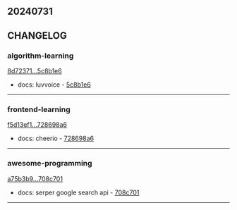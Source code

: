## 20240731

## CHANGELOG

### algorithm-learning

[8d72371...5c8b1e6](https://github.com/zhbhun/algorithm-learning/compare/8d72371...5c8b1e6)

* docs: luvvoice - [5c8b1e6](https://github.com/zhbhun/algorithm-learning/commit/5c8b1e63b492a51ce2aab93c887b8e168653d6c8)

---

### frontend-learning

[f5d13ef1...728698a6](https://github.com/zhbhun/frontend-learning/compare/f5d13ef1...728698a6)

* docs: cheerio - [728698a6](https://github.com/zhbhun/frontend-learning/commit/728698a65f48b38fe923d3cc38f77f15c1f25c87)

---

### awesome-programming

[a75b3b9...708c701](https://github.com/zhbhun/awesome-programming/compare/a75b3b9...708c701)

* docs: serper google search api - [708c701](https://github.com/zhbhun/awesome-programming/commit/708c7016e253c1706f77578a584630f7ae01e998)

---

